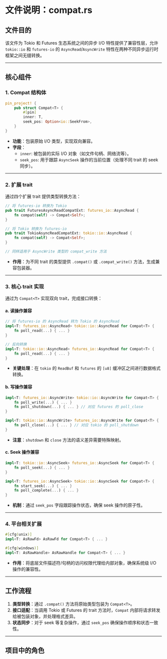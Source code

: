 # 文件说明：compat.rs

## 文件目的
该文件为 Tokio 和 Futures 生态系统之间的异步 I/O 特性提供了兼容性层，允许 `tokio::io` 和 `futures-io` 的 `AsyncRead`/`AsyncWrite` 特性在两种不同异步运行时框架之间无缝转换。

---

## 核心组件

### 1. **Compat 结构体**
```rust
pin_project! {
    pub struct Compat<T> {
        #[pin]
        inner: T,
        seek_pos: Option<io::SeekFrom>,
    }
}
```
- **功能**：包装原始 I/O 类型，实现双向兼容。
- **字段**：
  - `inner`: 被包装的实际 I/O 对象（如文件句柄、网络流等）。
  - `seek_pos`: 用于跟踪 `AsyncSeek` 操作的当前位置（处理不同 trait 的 seek 同步）。

---

### 2. **扩展 trait**
通过四个扩展 trait 提供类型转换方法：
```rust
// 将 futures-io 转换为 Tokio
pub trait FuturesAsyncReadCompatExt: futures_io::AsyncRead {
    fn compat(self) -> Compat<Self>;
}

// 将 Tokio 转换为 futures-io
pub trait TokioAsyncReadCompatExt: tokio::io::AsyncRead {
    fn compat(self) -> Compat<Self>;
}

// 同样适用于 AsyncWrite 类型的 compat_write 方法
```
- **作用**：为不同 trait 的类型提供 `.compat()` 或 `.compat_write()` 方法，生成兼容包装器。

---

### 3. **核心 trait 实现**
通过为 `Compat<T>` 实现双向 trait，完成接口转换：
#### a. **读操作兼容**
```rust
// 将 futures-io 的 AsyncRead 转为 Tokio 的 AsyncRead
impl<T: futures_io::AsyncRead> tokio::io::AsyncRead for Compat<T> {
    fn poll_read(...) { ... }
}

// 反向转换
impl<T: tokio::io::AsyncRead> futures_io::AsyncRead for Compat<T> {
    fn poll_read(...) { ... }
}
```
- **关键处理**：在 `tokio` 的 `ReadBuf` 和 `futures` 的 `[u8]` 缓冲区之间进行数据格式转换。

#### b. **写操作兼容**
```rust
impl<T: futures_io::AsyncWrite> tokio::io::AsyncWrite for Compat<T> {
    fn poll_write(...) { ... }
    fn poll_shutdown(...) { ... } // 对应 futures 的 poll_close
}

impl<T: tokio::io::AsyncWrite> futures_io::AsyncWrite for Compat<T> {
    fn poll_close(...) { ... } // 对应 tokio 的 poll_shutdown
}
```
- **注意**：`shutdown` 和 `close` 方法的语义差异需要特殊映射。

#### c. **Seek 操作兼容**
```rust
impl<T: tokio::io::AsyncSeek> futures_io::AsyncSeek for Compat<T> {
    fn poll_seek(...) { ... }
}

impl<T: futures_io::AsyncSeek> tokio::io::AsyncSeek for Compat<T> {
    fn start_seek(...) { ... }
    fn poll_complete(...) { ... }
}
```
- **机制**：通过 `seek_pos` 字段跟踪操作状态，确保 seek 操作的原子性。

---

### 4. **平台相关扩展**
```rust
#[cfg(unix)]
impl<T: AsRawFd> AsRawFd for Compat<T> { ... }

#[cfg(windows)]
impl<T: AsRawHandle> AsRawHandle for Compat<T> { ... }
```
- **作用**：将底层文件描述符/句柄的访问权限代理给内部对象，确保系统级 I/O 操作的兼容性。

---

## 工作流程
1. **类型转换**：通过 `.compat()` 方法将原始类型包装为 `Compat<T>`。
2. **接口适配**：当调用 Tokio 或 Futures 的 trait 方法时，`Compat` 内部将请求转发给被包装对象，并处理格式差异。
3. **状态同步**：对于 seek 等复杂操作，通过 `seek_pos` 确保操作顺序和状态一致性。

---

## 项目中的角色